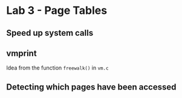 # Lab 3 - Page Tables

## Speed up system calls


## vmprint

Idea from the function ```freewalk()``` in ```vm.c```

## Detecting which pages have been accessed

